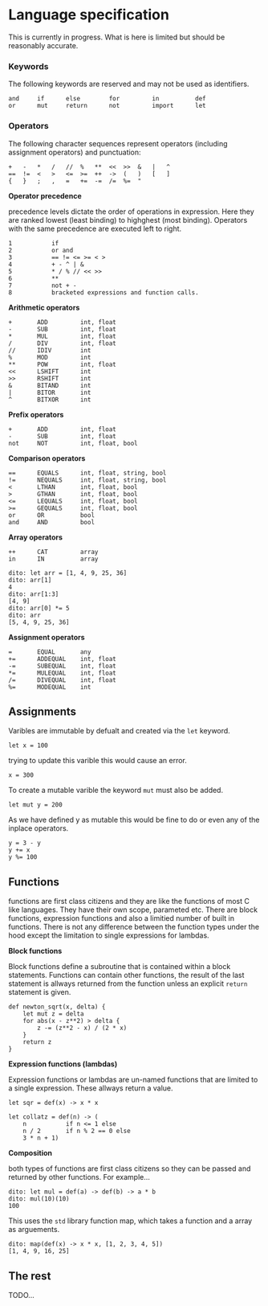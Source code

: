 # Language specification

This is currently in progress. What is here is limited but should be reasonably accurate.

### Keywords

The following keywords are reserved and may not be used as identifiers.

```
and     if      else        for         in          def
or      mut     return      not         import      let
```

### Operators

The following character sequences represent operators (including assignment operators) and punctuation:

```
+   -   *   /   //  %   **  <<  >>  &   |   ^
==  !=  <   >   <=  >=  ++  ->  (   )   [   ]
{   }   ;   ,   =   +=  -=  /=  %=  "
```

**Operator precedence**

precedence levels dictate the order of operations in expression. Here they are ranked lowest (least binding) to highghest (most binding). Operators with the same precedence are executed left to right.

```
1           if
2           or and
3           == != <= >= < >
4           + - ^ | &
5           * / % // << >>
6           **
7           not + -
8           bracketed expressions and function calls.
```

**Arithmetic operators**

```
+       ADD         int, float
-       SUB         int, float
*       MUL         int, float
/       DIV         int, float
//      IDIV        int
%       MOD         int
**      POW         int, float
<<      LSHIFT      int
>>      RSHIFT      int
&       BITAND      int
|       BITOR       int
^       BITXOR      int
```

**Prefix operators**

```
+       ADD         int, float
-       SUB         int, float
not     NOT         int, float, bool
```

**Comparison operators**

```
==      EQUALS      int, float, string, bool
!=      NEQUALS     int, float, string, bool
<       LTHAN       int, float, bool
>       GTHAN       int, float, bool
<=      LEQUALS     int, float, bool
>=      GEQUALS     int, float, bool
or      OR          bool
and     AND         bool
```

**Array operators**

```
++      CAT         array
in      IN          array
```

```
dito: let arr = [1, 4, 9, 25, 36]
dito: arr[1]
4
dito: arr[1:3]
[4, 9]
dito: arr[0] *= 5
dito: arr
[5, 4, 9, 25, 36]
```

**Assignment operators**

```
=       EQUAL       any
+=      ADDEQUAL    int, float
-=      SUBEQUAL    int, float
*=      MULEQUAL    int, float
/=      DIVEQUAL    int, float
%=      MODEQUAL    int
```

## Assignments

Varibles are immutable by defualt and created via the `let` keyword.

```
let x = 100
```

trying to update this varible this would cause an error.

```
x = 300
```

To create a mutable varible the keyword `mut` must also be added.

```
let mut y = 200
```

As we have defined y as mutable this would be fine to do or even any of the inplace operators.

```
y = 3 - y
y += x
y %= 100
```

## Functions

functions are first class citizens and they are like the functions of
most C like languages. They have their own scope, parameted etc. There are block functions, expression functions and also a limitied number of built in functions. There is not any difference between the function types under the hood except the limitation to single expressions for lambdas.

**Block functions**

Block functions define a subroutine that is contained within a block statements. Functions can contain other functions, the result of the last statement is allways returned from the function unless an explicit `return` statement is given.

```
def newton_sqrt(x, delta) {
    let mut z = delta
    for abs(x - z**2) > delta {
        z -= (z**2 - x) / (2 * x)
    }
    return z
}
```

**Expression functions (lambdas)**

Expression functions or lambdas are un-named functions that are limited to a single expression. These allways return a value.

```
let sqr = def(x) -> x * x
```

```
let collatz = def(n) -> (
    n           if n <= 1 else
    n / 2       if n % 2 == 0 else
    3 * n + 1)
```

**Composition**

both types of functions are first class citizens so they can be passed
and returned by other functions. For example...

```
dito: let mul = def(a) -> def(b) -> a * b
dito: mul(10)(10)
100
```

This uses the `std` library function map, which takes a function and a
array as arguements.

```
dito: map(def(x) -> x * x, [1, 2, 3, 4, 5])
[1, 4, 9, 16, 25]
```

## The rest

TODO...

